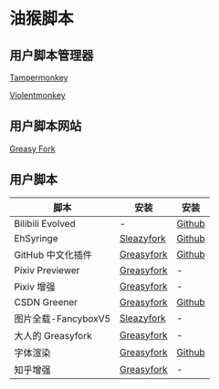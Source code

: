 # 油猴脚本

## 用户脚本管理器

[Tampermonkey](https://www.tampermonkey.net)

[Violentmonkey](https://violentmonkey.github.io)

## 用户脚本网站

[Greasy Fork](https://greasyfork.org)

## 用户脚本

| 脚本 | 安装 | 安装 |
| ---- | ---- | ---- |
| Bilibili Evolved | - | [Github](https://github.com/the1812/Bilibili-Evolved) |
| EhSyringe | [Sleazyfork](https://sleazyfork.org/zh-CN/scripts/407833-ehsyringe) | [Github](https://github.com/EhTagTranslation/EhSyringe) |
| GitHub 中文化插件 | [Greasyfork](https://greasyfork.org/zh-CN/scripts/435208-github-中文化插件) | [Github](https://github.com/maboloshi/github-chinese) |
| Pixiv Previewer | [Greasyfork](https://greasyfork.org/zh-CN/scripts/30766-pixiv-previewer) | - |
| Pixiv 增强 | [Greasyfork](https://greasyfork.org/zh-CN/scripts/34153-pixiv-plus) | - |
| CSDN Greener | [Greasyfork](https://greasyfork.org/zh-CN/scripts/378351-csdngreener-csdn广告完全过滤-免登录-个性化排版-最强老牌脚本-持续更新) | [Github](https://github.com/adlered/CSDNGreener) |
| 图片全载-FancyboxV5 | [Sleazyfork](https://sleazyfork.org/zh-CN/scripts/463305-圖片全載-fancyboxv5) | - |
| 大人的 Greasyfork | [Greasyfork](https://greasyfork.org/zh-CN/scripts/23840-greasyfork-search-with-sleazyfork-results-include) | - |
| 字体渲染 | [Greasyfork](https://greasyfork.org/zh-CN/scripts/416688-字体渲染-自用脚本) | [Github](https://github.com/F9y4ng/GreasyFork-Scripts) |
| 知乎增强 | [Greasyfork](https://greasyfork.org/zh-CN/scripts/419081-知乎增强) | - |